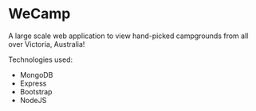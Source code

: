 # WeCamp

A large scale web application to view hand-picked campgrounds from all over Victoria, Australia!

Technologies used:

- MongoDB
- Express
- Bootstrap
- NodeJS

